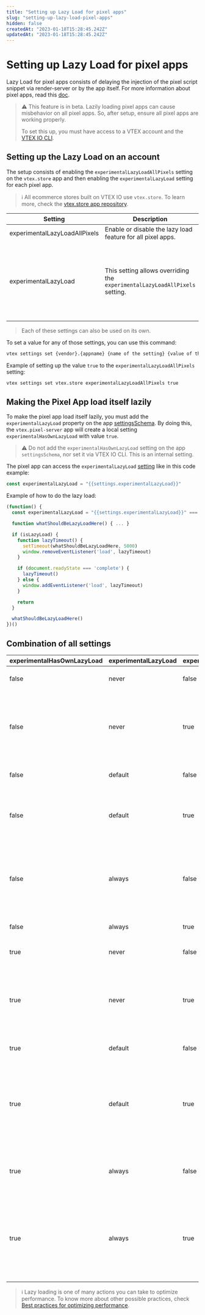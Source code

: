 ```yaml
---
title: "Setting up Lazy Load for pixel apps"
slug: "setting-up-lazy-load-pixel-apps"
hidden: false
createdAt: "2023-01-18T15:28:45.242Z"
updatedAt: "2023-01-18T15:28:45.242Z"
---
```

# Setting up Lazy Load for pixel apps

Lazy Load for pixel apps consists of delaying the injection of the pixel script snippet via render-server or by the app itself. For more information about pixel apps, read this [doc](https://developers.vtex.com/vtex-developer-docs/docs/vtex-io-documentation-pixel-app).

> :warning: This feature is in beta. Lazily loading pixel apps can cause misbehavior on all pixel apps. So, after setup, ensure all pixel apps are working properly.
>
> To set this up, you must have access to a VTEX account and the [VTEX IO CLI](https://developers.vtex.com/docs/guides/vtex-io-documentation-vtex-io-cli-installation-and-command-reference).

## Setting up the Lazy Load on an account

The setup consists of enabling the `experimentalLazyLoadAllPixels` setting on the `vtex.store` app and then enabling the `experimentalLazyLoad` setting for each pixel app.

> ℹ️ All ecommerce stores built on VTEX IO use `vtex.store`. To learn more, check the [ vtex.store app repository](https://github.com/vtex-apps/store).

| Setting | Description | Apply to | Values |
| ------- | ----------- | -------- | ------ |
| experimentalLazyLoadAllPixels | Enable or disable the lazy load feature for all pixel apps. | vtex.store | `true` - enable the lazy load. <br> `false` - disable the lazy load. |
| experimentalLazyLoad | This setting allows overriding the `experimentalLazyLoadAllPixels` setting. | Any pixel app | `"never"` - never loads lazily the pixel snippet. <br> `"default"` - load lazy according to experimentalLazyLoadAllPixels setting. <br> `"always"` - always loads lazily the pixel snippet. If the value of this setting is empty, it behaves equally to `"default"`. |

> Each of these settings can also be used on its own.

To set a value for any of those settings, you can use this command:

```sh
vtex settings set {vendor}.{appname} {name of the setting} {value of this setting}
```

Example of setting up the value `true` to the `experimentalLazyLoadAllPixels` setting:

```sh
vtex settings set vtex.store experimentalLazyLoadAllPixels true
```

## Making the Pixel App load itself lazily

To make the pixel app load itself lazily, you must add the `experimentalLazyLoad` property on the app [settingsSchema](https://developers.vtex.com/vtex-developer-docs/docs/vtex-io-documentation-4-configuringyourappsettings). By doing this, the `vtex.pixel-server` app will create a local setting `experimentalHasOwnLazyLoad` with value `true`.

> :warning: Do not add the `experimentalHasOwnLazyLoad` setting on the app `settingsSchema`, nor set it via VTEX IO CLI. This is an internal setting.

The pixel app can access the `experimentalLazyLoad` [setting](https://developers.vtex.com/vtex-developer-docs/docs/vtex-io-documentation-5-writingtheheaderandbodyscripts) like in this code example:

```js
const experimentalLazyLoad = "{{settings.experimentalLazyLoad}}"
```

Example of how to do the lazy load:

```js
(function() {
  const experimentalLazyLoad = "{{settings.experimentalLazyLoad}}" === "always"

  function whatShouldBeLazyLoadHere() { ... }

  if (isLazyLoad) {
    function lazyTimeout() {
      setTimeout(whatShouldBeLazyLoadHere, 5000)
      window.removeEventListener('load', lazyTimeout)
    }

    if (document.readyState === 'complete') {
      lazyTimeout()
    } else {
      window.addEventListener('load', lazyTimeout)
    }

    return
  }

  whatShouldBeLazyLoadHere()
})()
```

## Combination of all settings

| experimentalHasOwnLazyLoad | experimentalLazyLoad | experimentalLazyLoadAllPixels | Result |
| -------------------------- | -------------------- | ----------------------------- | ------ |
| false | never | false | Apps load normally. |
| false | never | true | A specific app loads normally, and all others load lazily. |
| false | default | false | Apps load normally. |
| false | default | true | All apps load lazily, including the specific app. |
| false | always | false | A specific app loads lazily, and all others load normally. |
| false | always | true | All apps load lazily. |
| true | never | false | Apps load normally. |
| true | never | true | A specific app loads normally, and all others load lazily. |
| true | default | false | Apps load normally. |
| true | default | true | A specific app loads itself lazily, and all others load lazily by render. |
| true | always | false | A specific app loads itself lazily. |
| true | always | true | A specific app loads itself lazily, and all others load lazily by render. |

> ℹ️ Lazy loading is one of many actions you can take to optimize performance. To know more about other possible practices, check [Best practices for optimizing performance](https://developers.vtex.com/docs/guides/vtex-io-documentation-best-practices-for-optimizing-performance#lazy-loading-page-metadata).
